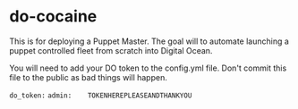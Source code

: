 # do-cocaine
This is for deploying a Puppet Master. The goal will to automate launching a puppet controlled fleet from scratch into Digital Ocean. 

You will need to add your DO token to the config.yml file. Don't commit this file to the public as bad things will happen. 


`do_token:`
  `admin:    TOKENHEREPLEASEANDTHANKYOU `